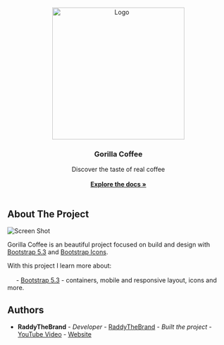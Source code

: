 <br/>
<p align="center">
  <a href="https://github.com//">
    <img src="https://i.ibb.co/c81Hvxc/SCR-20231031-srap.png" alt="Logo" width="300" >
  </a>

  <h3 align="center">Gorilla Coffee</h3>

  <p align="center">
    Discover the taste of real coffee
    <br/>
    <br/>
    <a href="https://github.com//"><strong>Explore the docs »</strong></a>
    <br/>
    <br/>
  </p>
</p>



## About The Project

![Screen Shot](https://i.ibb.co/X3QTD6j/SCR-20231031-srap.jpg)

Gorilla Coffee is an beautiful project focused on build and design with [Bootstrap 5.3](https://getbootstrap.com) and [Bootstrap Icons](https://icons.getbootstrap.com).

With this project I learn more about:

<img src="https://upload.wikimedia.org/wikipedia/commons/thumb/b/b2/Bootstrap_logo.svg/800px-Bootstrap_logo.svg.png" width="16px"/> - [Bootstrap 5.3](https://getbootstrap.com) - containers, mobile and responsive layout, icons and more.



## Authors

* **RaddyTheBrand** - *Developer* - [RaddyTheBrand](https://github.com/RaddyTheBrand/) - *Built the project* - [YouTube Video](https://www.youtube.com/watch?v=DvfezgoBRzY) - [Website](https://raddy.dev)

